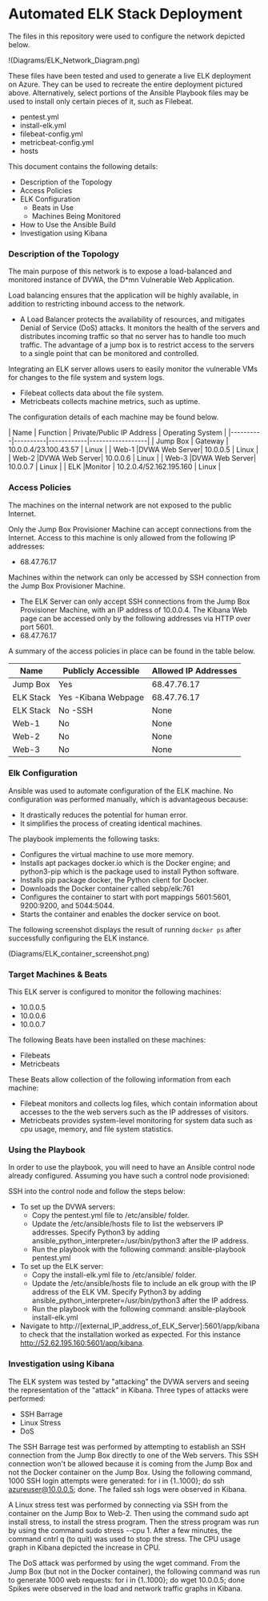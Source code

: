 # Automated ELK Stack Deployment

The files in this repository were used to configure the network depicted below.

!(Diagrams/ELK_Network_Diagram.png)

These files have been tested and used to generate a live ELK deployment on Azure. They can be used to recreate the entire deployment pictured above. Alternatively, select portions of the Ansible Playbook files may be used to install only certain pieces of it, such as Filebeat.

  - pentest.yml
  - install-elk.yml
  - filebeat-config.yml
  - metricbeat-config.yml
  - hosts

This document contains the following details:
- Description of the Topology
- Access Policies
- ELK Configuration
  - Beats in Use
  - Machines Being Monitored
- How to Use the Ansible Build
- Investigation using Kibana


### Description of the Topology

The main purpose of this network is to expose a load-balanced and monitored instance of DVWA, the D*mn Vulnerable Web Application.

Load balancing ensures that the application will be highly available, in addition to restricting inbound access to the network.
- A Load Balancer protects the availability of resources, and mitigates Denial of Service (DoS) attacks. It monitors the health of the 
servers and distributes incoming traffic so that no server has to handle too much traffic. The advantage of a jump box is to restrict 
access to the servers to a single point that can be monitored and controlled.

Integrating an ELK server allows users to easily monitor the vulnerable VMs for changes to the file system and system logs.
- Filebeat collects data about the file system.
- Metricbeats collects machine metrics, such as uptime.

The configuration details of each machine may be found below.

| Name      | Function      | Private/Public IP Address | Operating System |
|--------- -|----------|------------|------------------|
| Jump Box  | Gateway        | 10.0.0.4/23.100.43.57   | Linux            |
| Web-1     |DVWA Web Server| 10.0.0.5                | Linux            |
| Web-2     |DVWA Web Server| 10.0.0.6                | Linux            |
| Web-3     |DVWA Web Server| 10.0.0.7                | Linux            |
| ELK       |Monitor        | 10.2.0.4/52.162.195.160 | Linux            |

### Access Policies

The machines on the internal network are not exposed to the public Internet. 

Only the Jump Box Provisioner Machine can accept connections from the Internet. Access to this machine is only allowed from the following IP addresses:
- 68.47.76.17

Machines within the network can only be accessed by SSH connection from the Jump Box Provisioner Machine.
- The ELK Server can only accept SSH connections from the Jump Box Provisioner Machine, with an IP address of 10.0.0.4. The Kibana Web page can be accessed 
only by the following addresses via HTTP over port 5601.
- 68.47.76.17

A summary of the access policies in place can be found in the table below.

| Name     | Publicly Accessible | Allowed IP Addresses |
|----------|---------------------|----------------------|
| Jump Box | Yes                 | 68.47.76.17          |
| ELK Stack| Yes -Kibana Webpage | 68.47.76.17          |
| ELK Stack| No -SSH             | None
|Web-1| No|None|
|Web-2| No|None|
|Web-3| No|None|

### Elk Configuration

Ansible was used to automate configuration of the ELK machine. No configuration was performed manually, which is advantageous because:
- It drastically reduces the potential for human error.
- It simplifies the process of creating identical machines.

The playbook implements the following tasks:
- Configures the virtual machine to use more memory.
- Installs apt packages docker.io which is the Docker engine; and python3-pip which is the package used to install Python software.
- Installs pip package docker, the Python client for Docker.
- Downloads the Docker container called sebp/elk:761
- Configures the container to start with port mappings 5601:5601, 9200:9200, and 5044:5044.
- Starts the container and enables the docker service on boot.

The following screenshot displays the result of running `docker ps` after successfully configuring the ELK instance.

(Diagrams/ELK_container_screenshot.png)

### Target Machines & Beats
This ELK server is configured to monitor the following machines:
- 10.0.0.5
- 10.0.0.6
- 10.0.0.7


The following Beats have been installed on these machines:
- Filebeats
- Metricbeats

These Beats allow collection of the following information from each machine:
- Filebeat monitors and collects log files, which contain information about accesses to the the web servers such as the IP addresses of visitors. 
- Metricbeats provides system-level monitoring for system data such as cpu usage, memory, and file system statistics.

### Using the Playbook
In order to use the playbook, you will need to have an Ansible control node already configured. Assuming you have such a control node provisioned: 
 
SSH into the control node and follow the steps below:
- To set up the DVWA servers:
  - Copy the pentest.yml file to /etc/ansible/ folder.
  - Update the /etc/ansible/hosts file to list the webservers IP addresses. Specify Python3 by adding ansible_python_interpreter=/usr/bin/python3 after the IP address.
  - Run the playbook with the following command: ansible-playbook pentest.yml
- To set up the ELK server:
  - Copy the install-elk.yml file to /etc/ansible/ folder.
  - Update the /etc/ansible/hosts file to include an elk group with the IP address of the ELK VM. Specify Python3 by adding ansible_python_interpreter=/usr/bin/python3 after the IP address.
  - Run the playbook with the following command: ansible-playbook install-elk.yml
- Navigate to http://[external_IP_address_of_ELK_Server]:5601/app/kibana to check that the installation worked as expected. For this instance http://52.62.195.160:5601/app/kibana.

### Investigation using Kibana
The ELK system was tested by "attacking" the DVWA servers and seeing the representation of the "attack" in Kibana. Three types of attacks were performed:
- SSH Barrage
- Linux Stress
- DoS

The SSH Barrage test was performed by attempting to establish an SSH connection from the Jump Box directly to one of the Web servers. This SSH connection won't be allowed because it is coming from the Jump Box and not the Docker container on the Jump Box.
Using the following command, 1000 SSH login attempts were generated: for i in {1..1000}; do ssh azureuser@10.0.0.5; done.
The failed ssh logs were observed in Kibana.

A Linux stress test was performed by connecting via SSH from the container on the Jump Box to Web-2. Then using the command sudo apt install stress, to install the stress program.
Then the stress program was run by using the command sudo stress --cpu 1. After a few minutes, the command cntrl q (to quit) was used to stop the stress. The CPU usage graph in Kibana depicted the increase in CPU.

The DoS attack was performed by using the wget command. From the Jump Box (but not in the Docker container), the following command was run to generate 1000 web requests: for i in {1..1000}; do wget 10.0.0.5; done
Spikes were observed in the load and network traffic graphs in Kibana.
